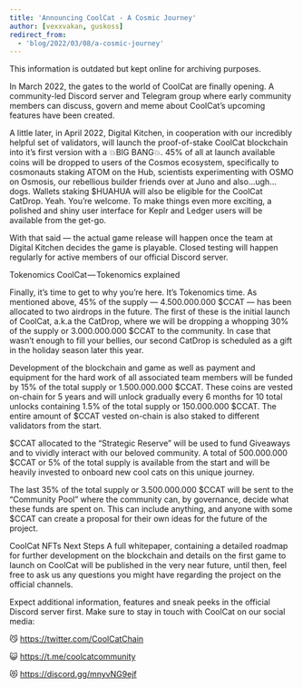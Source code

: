 ```yaml
---
title: 'Announcing CoolCat - A Cosmic Journey'
author: [vexxvakan, guskoss]
redirect_from:
  - 'blog/2022/03/08/a-cosmic-journey'
---
```


<Gotcha> This information is outdated but kept online for archiving purposes.</Gotcha>

In March 2022, the gates to the world of CoolCat are finally opening. A community-led Discord server and Telegram group where early community members can discuss, govern and meme about CoolCat’s upcoming features have been created.

A little later, in April 2022, Digital Kitchen, in cooperation with our incredibly helpful set of validators, will launch the proof-of-stake CoolCat blockchain into it’s first version with a 💥BIG BANG💥. 45% of all at launch available coins will be dropped to users of the Cosmos ecosystem, specifically to cosmonauts staking ATOM on the Hub, scientists experimenting with OSMO on Osmosis, our rebellious builder friends over at Juno and also…ugh… dogs. Wallets staking $HUAHUA will also be eligible for the CoolCat CatDrop. Yeah. You’re welcome. To make things even more exciting, a polished and shiny user interface for Keplr and Ledger users will be available from the get-go.

With that said — the actual game release will happen once the team at Digital Kitchen decides the game is playable. Closed testing will happen regularly for active members of our official Discord server.

Tokenomics
CoolCat — Tokenomics explained


Finally, it’s time to get to why you’re here. It’s Tokenomics time. As mentioned above, 45% of the supply — 4.500.000.000 $CCAT — has been allocated to two airdrops in the future. The first of these is the initial launch of CoolCat, a.k.a the CatDrop, where we will be dropping a whopping 30% of the supply or 3.000.000.000 $CCAT to the community. In case that wasn’t enough to fill your bellies, our second CatDrop is scheduled as a gift in the holiday season later this year.

Development of the blockchain and game as well as payment and equipment for the hard work of all associated team members will be funded by 15% of the total supply or 1.500.000.000 $CCAT. These coins are vested on-chain for 5 years and will unlock gradually every 6 months for 10 total unlocks containing 1.5% of the total supply or 150.000.000 $CCAT. The entire amount of $CCAT vested on-chain is also staked to different validators from the start.

$CCAT allocated to the “Strategic Reserve” will be used to fund Giveaways and to vividly interact with our beloved community. A total of 500.000.000 $CCAT or 5% of the total supply is available from the start and will be heavily invested to onboard new cool cats on this unique journey.

The last 35% of the total supply or 3.500.000.000 $CCAT will be sent to the “Community Pool” where the community can, by governance, decide what these funds are spent on. This can include anything, and anyone with some $CCAT can create a proposal for their own ideas for the future of the project.


CoolCat NFTs
Next Steps
A full whitepaper, containing a detailed roadmap for further development on the blockchain and details on the first game to launch on CoolCat will be published in the very near future, until then, feel free to ask us any questions you might have regarding the project on the official channels.

Expect additional information, features and sneak peeks in the official Discord server first. Make sure to stay in touch with CoolCat on our social media:

😼 https://twitter.com/CoolCatChain

😺 https://t.me/coolcatcommunity

😻 https://discord.gg/mnyvNG9ejf
